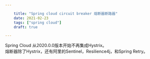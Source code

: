 ```yaml
---

    title: "Spring cloud circuit breaker 熔断器断路器"
    date: 2021-02-23
    tags: ["spring cloud"]
    draft: true

---
```


Spring Cloud 从2020.0.0版本开始不再集成Hystrix。  
熔断器除了Hystrix，还有阿里的Sentinel，Resilience4j，和Spring Retry。  